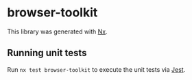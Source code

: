 # browser-toolkit

This library was generated with [Nx](https://nx.dev).

## Running unit tests

Run `nx test browser-toolkit` to execute the unit tests via [Jest](https://jestjs.io).
